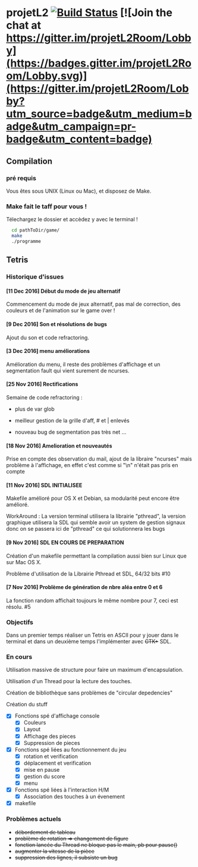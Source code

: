# projetL2 [![Build Status](https://travis-ci.org/PierreFontaine/projetL2.svg?branch=master)](https://travis-ci.org/PierreFontaine/projetL2) [![Join the chat at https://gitter.im/projetL2Room/Lobby](https://badges.gitter.im/projetL2Room/Lobby.svg)](https://gitter.im/projetL2Room/Lobby?utm_source=badge&utm_medium=badge&utm_campaign=pr-badge&utm_content=badge)



## Compilation

### pré requis

Vous êtes sous UNIX (Linux ou Mac), et disposez de Make.


### Make fait le taff pour vous !

Télechargez le dossier et accèdez y avec le terminal !

```sh
  cd pathToDir/game/
  make
  ./programme
```

## Tetris
### Historique d'issues

#### [11 Dec 2016] Début du mode de jeu alternatif

Commencement du mode de jeux alternatif, pas mal de correction, des couleurs et de l'animation sur le game over ! 

#### [9 Dec 2016] Son et résolutions de bugs

Ajout du son et code refractoring.

#### [3 Dec 2016] menu améliorations

Amélioration du menu, il reste des problèmes d'affichage et un segmentation fault qui vient surement de ncurses.

#### [25 Nov 2016] Rectifications

  Semaine de code refractoring :

  - plus de var glob
  - meilleur gestion de la grille d'aff, # et | enlevés

  - nouveau bug de segmentation pas très net ...

#### [18 Nov 2016] Amelioration et nouveautés

  Prise en compte des observation du mail, ajout de la libraire "ncurses" mais problème à l'affichage, en effet c'est comme si "\n" n'était pas pris en compte

#### [11 Nov 2016] SDL INITIALISEE

  Makefile amélioré pour OS X et Debian, sa modularité peut encore être amélioré.


  WorkAround :
  La version terminal utilisera la librairie "pthread", la version graphique utilisera la SDL qui semble avoir un system de gestion signaux donc on se passera ici de "pthread" ce qui solutionnera les bugs



#### [9 Nov 2016] SDL EN COURS DE PREPARATION

  Création d'un makefile permettant la compilation aussi bien sur Linux que sur Mac OS X.

  Problème d'utilisation de la Librairie Pthread et SDL, 64/32 bits #10

#### [7 Nov 2016] Problème de génération de nbre aléa entre 0 et 6

  La fonction random affichait toujours le même nombre pour 7, ceci est résolu. #5

### Objectifs

  Dans un premier temps réaliser un Tetris en ASCII pour y jouer dans le terminal et dans un deuxième temps l'implémenter avec ~~GTK+~~ SDL.

### En cours

  Utilisation massive de structure pour faire un maximum d'encapsulation.

  Utilisation d'un Thread pour la lecture des touches.

  Création de bibliothèque sans problèmes de "circular depedencies"
  <!-- -->
  Création du stuff

  - [x] Fonctions spé d'affichage console
    - [x] Couleurs
    - [x] Layout
    - [x] Affichage des pieces
    - [x] Suppression de pieces
  - [x] Fonctions spé liées au fonctionnement du jeu
    - [x] rotation et verification
    - [x] déplacement et verification
    - [x] mise en pause
    - [x] gestion du score
    - [x] menu
  - [x] Fonctions spé liées à l'interaction H/M
    - [x] Association des touches à un évenement
  - [x] makefile

### Problèmes actuels

- ~~débordement de tableau~~
- ~~problème de rotation => changement de figure~~
- ~~fonction lancée du Thread ne bloque pas le main, pb pour pause()~~
- ~~augmenter la vitesse de la pièce~~
- ~~suppression des lignes, il subsiste un bug~~
